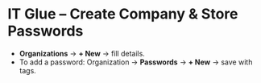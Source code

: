 # IT Glue – Create Company & Store Passwords

- **Organizations** → **+ New** → fill details.  
- To add a password: Organization → **Passwords** → **+ New** → save with tags.
